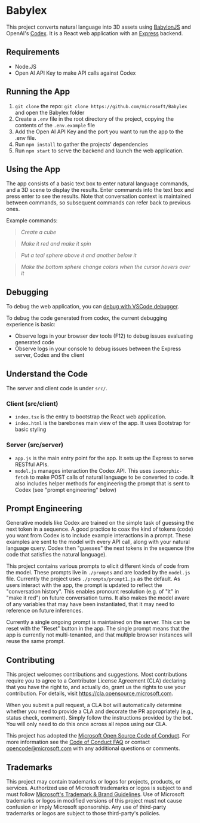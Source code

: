 # Babylex

This project converts natural language into 3D assets using [BabylonJS](https://www.babylonjs.com/) and OpenAI's [Codex](https://openai.com/blog/openai-codex/). It is a React web application with an [Express](https://expressjs.com/) backend.

## Requirements

- Node.JS
- Open AI API Key to make API calls against Codex

## Running the App

1. `git clone` the repo: `git clone https://github.com/microsoft/Babylex` and open the Babylex folder
2. Create a `.env` file in the root directory of the project, copying the contents of the `.env.example` file
3. Add the Open AI API Key and the port you want to run the app to the .env file.
4. Run `npm install` to gather the projects' dependencies
5. Run `npm start` to serve the backend and launch the web application.

## Using the App

The app consists of a basic text box to enter natural language commands, and a 3D scene to display the results. Enter commands into the text box and press enter to see the results. Note that conversation context is maintained between commands, so subsequent commands can refer back to previous ones.

Example commands: 
  
  > _Create a cube_
  
  > _Make it red and make it spin_
  
  >_Put a teal sphere above it and another below it_

  > _Make the bottom sphere change colors when the cursor hovers over it_

## Debugging
To debug the web application, you can [debug with VSCode debugger](https://code.visualstudio.com/Docs/editor/debugging).

To debug the code generated from codex, the current debugging experience is basic:
 - Observe logs in your browser dev tools (F12) to debug issues evaluating generated code
 - Observe logs in your console to debug issues between the Express server, Codex and the client

## Understand the Code
The server and client code is under `src/`.
### Client (src/client)
- `index.tsx` is the entry to bootstrap the React web application.
- `index.html` is the barebones main view of the app. It uses Bootstrap for basic styling

### Server (src/server)
- `app.js` is the main entry point for the app. It sets up the Express to serve RESTful APIs.
- `model.js` manages interaction the Codex API. This uses `isomorphic-fetch` to make POST calls of natural language to be converted to code. It also includes helper methods for engineering the prompt that is sent to Codex (see "prompt engineering" below)

## Prompt Engineering

Generative models like Codex are trained on the simple task of guessing the next token in a sequence. A good practice to coax the kind of tokens (code) you want from Codex is to include example interactions in a prompt. These examples are sent to the model with every API call, along with your natural language query. Codex then "guesses" the next tokens in the sequence (the code that satisfies the natural language).

This project contains various prompts to elicit different kinds of code from the model. These prompts live in `./prompts` and are loaded by the `model.js` file. Currently the project uses `./prompts/prompt1.js` as the default. As users interact with the app, the prompt is updated to reflect the "conversation history". This enables pronount resolution (e.g. of "it" in "make it red") on future conversation turns. It also makes the model aware of any variables that may have been instantiated, that it may need to reference on future inferences.

Currently a single ongoing prompt is maintained on the server. This can be reset with the "Reset" button in the app. The single prompt means that the app is currently not multi-tenanted, and that multiple browser instances will reuse the same prompt.

## Contributing

This project welcomes contributions and suggestions.  Most contributions require you to agree to a
Contributor License Agreement (CLA) declaring that you have the right to, and actually do, grant us
the rights to use your contribution. For details, visit https://cla.opensource.microsoft.com.

When you submit a pull request, a CLA bot will automatically determine whether you need to provide
a CLA and decorate the PR appropriately (e.g., status check, comment). Simply follow the instructions
provided by the bot. You will only need to do this once across all repos using our CLA.

This project has adopted the [Microsoft Open Source Code of Conduct](https://opensource.microsoft.com/codeofconduct/).
For more information see the [Code of Conduct FAQ](https://opensource.microsoft.com/codeofconduct/faq/) or
contact [opencode@microsoft.com](mailto:opencode@microsoft.com) with any additional questions or comments.

## Trademarks

This project may contain trademarks or logos for projects, products, or services. Authorized use of Microsoft 
trademarks or logos is subject to and must follow 
[Microsoft's Trademark & Brand Guidelines](https://www.microsoft.com/en-us/legal/intellectualproperty/trademarks/usage/general).
Use of Microsoft trademarks or logos in modified versions of this project must not cause confusion or imply Microsoft sponsorship.
Any use of third-party trademarks or logos are subject to those third-party's policies.
